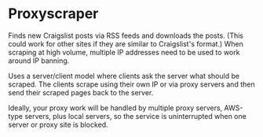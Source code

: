 # Proxyscraper
Finds new Craigslist posts via RSS feeds and downloads the posts. (This could
work for other sites if they are similar to Craigslist's format.) When scraping
at high volume, multiple IP addresses need to be used to work around IP
banning.

Uses a server/client model where clients ask the server what should be scraped.
The clients scrape using their own IP or via proxy servers and then send their
scraped pages back to the server.

Ideally, your proxy work will be handled by multiple proxy servers, AWS-type
servers, plus local servers, so the service is uninterrupted when one server or
proxy site is blocked.

